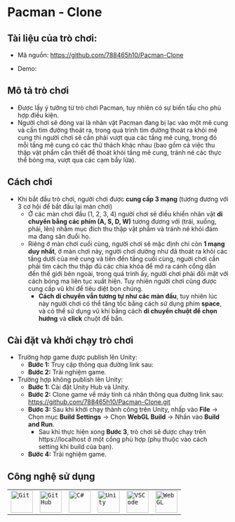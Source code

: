 # Pacman - Clone

## Tài liệu của trò chơi:
- Mã nguồn: https://github.com/788465h10/Pacman-Clone

- Demo:

## Mô tả trò chơi

- Được lấy ý tưởng từ trò chơi Pacman, tuy nhiên có sự biến tấu cho phù hợp điều kiện.
- Người chơi sẽ đóng vai là nhân vật Pacman đang bị lạc vào một mê cung và cần tìm đường thoát ra, trong quá trình tìm đường thoát ra khỏi mê cung thì người chơi sẽ cần phải vượt qua các tầng mê cung, trong đó mỗi tầng mê cung có các thử thách khác nhau (bao gồm cả việc thu thập vật phẩm cần thiết để thoát khỏi tầng mê cung, tránh né các thực thể bóng ma, vượt qua các cạm bẫy lửa).

## Cách chơi

- Khi bắt đầu trò chơi, người chơi được <b>cung cấp 3 mạng</b> (tương đương với 3 cơ hội để bắt đầu lại màn chơi)
  - Ở các màn chơi đầu (1, 2, 3, 4) người chơi sẽ điều khiển nhân vật <b>di chuyển bằng các phím (A, S, D, W)</b> tương đương với (trái, xuống, phải, lên) nhằm mục đích thu thập vật phẩm và tránh né khỏi đám ma đang săn đuổi họ.
  - Riêng ở màn chơi cuối cùng, người chơi sẽ mặc định chỉ còn <b>1 mạng duy nhất</b>, ở màn chơi này, người chơi dường như đã thoát ra khỏi các tầng dưới của mê cung và tiến đến tầng cuối cùng, nguời chơi cần phải tìm cách thu thập đủ các chìa khóa để mở ra cánh cổng dẫn đến thế giới bên ngoài, trong quá trình ấy, người chơi phải đối mặt với cách bóng ma liên tục xuất hiện. Tuy nhiên người chơi cũng được cung cấp vũ khí để tiêu diệt bọn chúng.
    - <b>Cách di chuyển vẫn tương tự như các màn đầu</b>, tuy nhiên lúc này người chơi có thể tăng tốc bằng cách sử dụng phím <b>space</b>, và có thể sử dụng vũ khí bằng cách <b>di chuyển chuột để chọn hướng</b> và <b>click</b> chuột để bắn.

## Cài đặt và khởi chạy trò chơi

- Trường hợp game được publish lên Unity:
  - <b>Bước 1:</b> Truy cập thông qua đường link sau:
  - <b>Bước 2:</b> Trải nghiệm game.
- Trường hợp không publish lên Unity:
  - <b>Bước 1:</b> Cài đặt Unity Hub và Unity.
  - <b>Bước 2:</b> Clone game về máy tính cá nhân thông qua đường link sau: <a>https://github.com/788465h10/Pacman-Clone.git</a>
  - <b>Bước 3:</b> Sau khi khởi chạy thành công trên Unity, nhấp vào <b>File</b> -> Chọn mục <b>Build Settings</b> -> Chọn <b>WebGL Build</b> -> Nhấn vào <b>Build and Run</b>.
    - Sau khi thực hiện xong <b>Bước 3</b>, trò chơi sẽ được chạy trên <a>https://localhost</a> ở một cổng phù hợp (phụ thuộc vào cách setting khi build của bạn).
  - <b>Bước 4:</b> Trải nghiệm game.
## Công nghệ sử dụng
<div align="center">
	<table>
		<tr>
			<td><code><img width="50" src="https://user-images.githubusercontent.com/25181517/192108372-f71d70ac-7ae6-4c0d-8395-51d8870c2ef0.png" alt="Git" title="Git"/></code></td>
			<td><code><img width="50" src="https://user-images.githubusercontent.com/25181517/192108374-8da61ba1-99ec-41d7-80b8-fb2f7c0a4948.png" alt="GitHub" title="GitHub"/></code></td>
			<td><code><img width="50" src="https://user-images.githubusercontent.com/25181517/121405384-444d7300-c95d-11eb-959f-913020d3bf90.png" alt="C#" title="C#"/></code></td>
			<td><code><img width="50" src="https://user-images.githubusercontent.com/25181517/193427941-9437dbbe-376f-40dc-9573-0ef5c02a26a7.png" alt="Unity" title="Unity"/></code></td>
      <td><code><img width="50" src="https://user-images.githubusercontent.com/25181517/192108891-d86b6220-e232-423a-bf5f-90903e6887c3.png" alt="VSCode" title="VSCode"/></code></td>
      <td><code><img width="50" src="https://i.ytimg.com/vi/bBhiyz7BLo8/maxresdefault.jpg" alt="WebGL" title="WebGL"/></code></td>
		</tr>
	</table>
</div>



